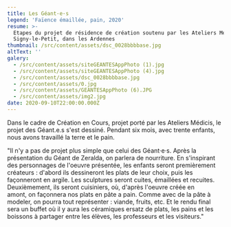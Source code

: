```yaml
---
title: Les Géant·e·s
legend: 'Faïence émaillée, pain, 2020'
resume: >-
  Etapes du projet de résidence de création soutenu par les Ateliers Médicis, à
  Signy-le-Petit, dans les Ardennes
thumbnail: /src/content/assets/dsc_0028bbbbase.jpg
altText: ''
galery:
  - /src/content/assets/siteGEANTESAppPhoto (1).jpg
  - /src/content/assets/siteGEANTESAppPhoto (4).jpg
  - /src/content/assets/dsc_0028bbbbase.jpg
  - /src/content/assets/0.jpg
  - /src/content/assets/GEANTESAppPhoto (6).JPG
  - /src/content/assets/img2.jpg
date: 2020-09-10T22:00:00.000Z
---
```


Dans le cadre de Création en Cours, projet porté par les Ateliers Médicis, le projet des Géant.e.s s'est dessiné. Pendant six mois, avec trente enfants, nous avons travaillé la terre et le pain.

"Il n'y a pas de projet plus simple que celui des Géant·e·s. Après la présentation du Géant de Zeralda, on parlera de nourriture. En s'inspirant des personnages de l'oeuvre présentée, les enfants seront premièrement créateurs : d'abord ils dessineront les plats de leur choix, puis les façonneront en argile. Les sculptures seront cuites, émaillées et recuites. Deuxièmement, ils seront cuisiniers, où, d'après l'oeuvre créée en amont, on façonnera nos plats en pâte a pain. Comme avec de la pâte à modeler, on pourra tout représenter : viande, fruits, etc. Et le rendu final sera un buffet où il y aura les céramiques ersatz de plats, les pains et les boissons à partager entre les élèves, les professeurs et les visiteurs."
